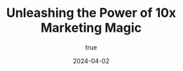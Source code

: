 ---
title: 'Unleashing the Power of 10x Marketing Magic'
date: '2024-04-02'
image: "/images/Unleashing the Power of 10x Marketing Magic_1701166439050.png"
short: "In the vast landscape of digital marketing, where trends come and go like shooting stars, one company stands tall, armed with the...."
category:
    - Art

# #full details
author:
     name: "Jane Meldrum"
     avatar: "/img/Blog-2"

gallery:
    enabled: 0
    items:
        - image: /images/post1.jpg
          alt: "image"

        - image: /images/post6.jpg
          alt: "image"

        - image: /images/post3.jpg
          alt: "image"

    cols: 3 # 2 or 3

additional:
    enabled: 1
    content: "
       <p>In the vast landscape of digital marketing, where trends come and go like shooting stars, one company stands tall, armed with the secret weapon of success &ndash; memes. Marque Berry, the trailblazer in the world of digital marketing, believes that memes aren't just internet jokes; they're the rocket fuel propelling businesses to success, and here's why they think it's 10 times better than any other marketing strategy.</p>
       <p>### The Viral Symphony</p>
       <p>*1. Memes: The Social Glue*<br>&nbsp; &nbsp;Marque Berry understands that memes have this magical ability to bring people together. Memes create a sense of community, with individuals from all walks of life sharing a laugh over a cleverly crafted image or video. In a world that craves connection, Marque Berry harnesses the social glue of memes to build communities around brands.</p>
       <p>*2. Shareability on Steroids*<br>&nbsp; &nbsp;What's the point of a fantastic marketing campaign if no one sees it? Marque Berry recognizes that memes are the kings and queens of shareability. Memes are born to be shared, passed around like a digital currency of joy. By creating shareable content, Marque Berry ensures that their marketing messages don't just reach the intended audience but spread like wildfire across the digital realm.</p>
      <p>### The Memetic Alchemy</p>
      <p>*1. Transforming Messages into Memes*<br>&nbsp; &nbsp;Marque Berry doesn't just stick their logo on a meme and call it a day. They understand the art of memetic alchemy &ndash; the process of turning mundane messages into shareable gold. Whether it's a product launch, a brand message, or a simple promotion, Marque Berry believes that turning it into a meme elevates it from forgettable to unforgettable.</p>
     <p>*2. Staying Ahead of Trends*<br>&nbsp; &nbsp;In the fast-paced world of the internet, yesterday's trend is today's ancient history. Marque Berry embraces the ever-changing nature of memes to stay ahead of the curve. By riding the trend waves, they ensure their content remains relevant, keeping the audience engaged and excited.</p>
     <p>### The Results Speak Louder</p>
     <p>*1. Memes = Engagement x 10*<br>&nbsp; &nbsp;Marque Berry has seen the numbers, and they speak volumes. The engagement levels of meme-based marketing campaigns are not just higher; they're off the charts. Whether it's likes, shares, comments, or brand mentions, Marque Berry knows that memes have the power to turn ordinary marketing metrics into extraordinary success stories.</p>
     <p>*2. Trust, Relatability, and Fun*<br>&nbsp; &nbsp;In the world of Marque Berry, memes aren't just about laughs; they're about building trust, creating relatable content, and injecting a dose of fun into the marketing game. The shared laughter becomes the bridge that connects businesses with their audience on a deeper, more meaningful level.</p>
     <p>### The Future: Memes Unleashed</p>
     <p>As Marque Berry continues to champion the cause of meme marketing, the world watches, learns, and laughs along. In a realm where success is often measured in clicks, likes, and shares, Marque Berry believes that memes are the secret ingredient that multiplies these metrics by ten. So, the next time you see a meme shared by Marque Berry, remember, it's not just a joke &ndash; it's a strategic move in the game of 10 times better marketing magic.</p>"

---